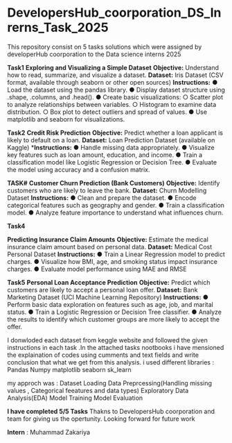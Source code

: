 # DevelopersHub_coorporation_DS_Inrerns_Task_2025
This repository consist on 5 tasks solutions which were assigned by developerHub coorporation to the Data science interns 2025

****Task1****
****Exploring and Visualizing a Simple Dataset****
****Objective:****
 Understand how to read, summarize, and visualize a dataset.
****Dataset:****
 Iris Dataset (CSV format, available through seaborn or other open sources)
****Instructions:****
● Load the dataset using the pandas library.
● Display dataset structure using .shape, .columns, and .head(). 
● Create basic visualizations:
  ○ Scatter plot to analyze relationships between variables.
  ○ Histogram to examine data distribution.
  ○ Box plot to detect outliers and spread of values.
● Use matplotlib and seaborn for visualizations. 

****Task2****
****Credit Risk Prediction****
****Objective:****
 Predict whether a loan applicant is likely to default on a loan.
****Dataset:****
 Loan Prediction Dataset (available on Kaggle)
*****Instructions:****
● Handle missing data appropriately.
● Visualize key features such as loan amount, education, and income.
● Train a classification model like Logistic Regression or Decision Tree.
● Evaluate the model using accuracy and a confusion matrix. 


****TASK#****
****Customer Churn Prediction (Bank Customers)****
****Objective:****
 Identify customers who are likely to leave the bank.
****Dataset:****
 Churn Modelling Dataset
****Instructions:****
● Clean and prepare the dataset.
● Encode categorical features such as geography and gender.
● Train a classification model.
● Analyze feature importance to understand what influences churn.

****Task4****

****Predicting Insurance Claim Amounts****
****Objective:****
 Estimate the medical insurance claim amount based on personal data.
****Dataset:****
 Medical Cost Personal Dataset
****Instructions:****
● Train a Linear Regression model to predict charges.
● Visualize how BMI, age, and smoking status impact insurance charges.
● Evaluate model performance using MAE and RMSE

****Task5****
****Personal Loan Acceptance Prediction****
****Objective:****
 Predict which customers are likely to accept a personal loan offer.
****Dataset:****
 Bank Marketing Dataset (UCI Machine Learning Repository)
****Instructions:****
● Perform basic data exploration on features such as age, job, and marital status.
● Train a Logistic Regression or Decision Tree classifier.
● Analyze the results to identify which customer groups are more likely to accept the offer.


I donwloded each dataset from keggle website and followed the given instructions in each task .In the attached tasks nootbooks i have mensioned the explaination of  codes using cumments and text fields and write conclusion that what we get from this analysis.
i used different libraries :
Pandas
Numpy
matplotlib
seaborn
sk_learn

my approch was :
Dataset Loading
Data Preprcessing(Handling missing values , Categorical feeatures and data types)
Exploratory Data Analysis(EDA)
Model Training
Model Evaluation

****I have completed 5/5 Tasks****
Thakns to DevelopersHub coorporation and team for giving us the opertunity.
Looking forward for future work

****Intern**** : Muhammad Zakariya 
